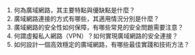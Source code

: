 1. 何為廣域網路，其主要特點與優缺點是什麼？
2. 廣域網路連接的方式有哪些，其適用情況分別是什麼？
3. 廣域網路的安全性如何保障，有哪些常見的安全問題需要注意？
4. 何謂虛擬私人網路（VPN）？如何實現廣域網路的安全連接？
5. 如何設計一個高效穩定的廣域網路，有哪些最佳實踐和技術方法？